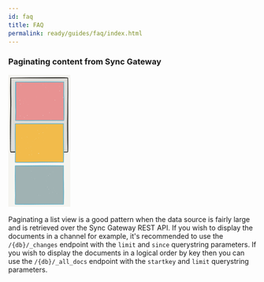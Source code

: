 ```yaml
---
id: faq
title: FAQ
permalink: ready/guides/faq/index.html
---
```


### Paginating content from Sync Gateway

<img src="img/pagination.png" width="25%" />

Paginating a list view is a good pattern when the data source is fairly large and is retrieved over the Sync Gateway REST API. If you wish to display the documents in a channel for example, it's recommended to use the `/{db}/_changes` endpoint with the `limit` and `since` querystring parameters. If you wish to display the documents in a logical order by key then you can use the `/{db}/_all_docs` endpoint with the `startkey` and `limit` querystring parameters.